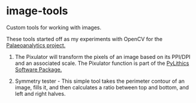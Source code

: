 # image-tools
Custom tools for working with images.

These tools started off as my experiments with OpenCV for the [Palaeoanalytics project.](https://github.com/alan-turing-institute/Palaeoanalytics)

1) The Pixulator will transform the pixels of an image based on its PPI/DPI and an associated scale. The Pixulator function is part of the [PyLithics Software Package.](https://zenodo.org/record/5898149)

2) Symmetry tester - This simple tool takes the perimeter contour of an image, fills it, and then calculates a ratio between top and bottom, and left and right halves. 